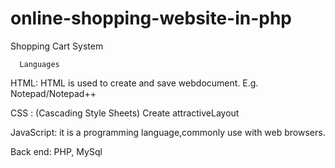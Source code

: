 # online-shopping-website-in-php

Shopping Cart System 

      Languages

HTML: HTML is used to create and save webdocument. E.g. Notepad/Notepad++

CSS : (Cascading Style Sheets) Create attractiveLayout

JavaScript: it is a programming language,commonly use with web browsers.

Back end: PHP, MySql
